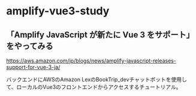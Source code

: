# amplify-vue3-study

## 「Amplify JavaScript が新たに Vue 3 をサポート」をやってみる

https://aws.amazon.com/jp/blogs/news/amplify-javascript-releases-support-for-vue-3-ja/

バックエンドにAWSのAmazon LexのBookTrip_devチャットボットを使用して、ローカルのVue3のフロントエンドからアクセスするチュートリアル。
